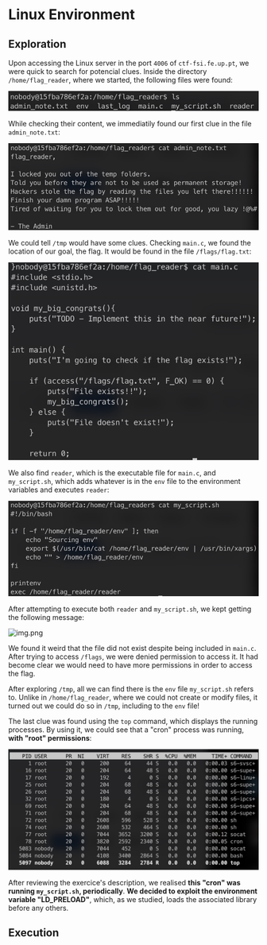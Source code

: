 # Linux Environment 

## Exploration

Upon accessing the Linux server in the port `4006` of `ctf-fsi.fe.up.pt`, we were quick to search for potencial clues. Inside the directory `/home/flag_reader`, where we started, the following files were found:

![img.png](images/env_start_files.png)

While checking their content, we immediatily found our first clue in the file `admin_note.txt`:

![img.png](images/admin_note.png)

We could tell `/tmp` would have some clues.
Checking `main.c`, we found the location of our goal, the flag. It would be found in the file `/flags/flag.txt`:

![img.png](images/env_mainc.png)

We also find `reader`, which is the executable file for `main.c`, and `my_script.sh`, which adds whatever is in the `env` file to the environment variables and executes `reader`:

![img.png](images/my_script.png)

After attempting to execute both `reader` and `my_script.sh`, we kept getting the following message:

![img.png](images/reader_ouput.png)

We found it weird that the file did not exist despite being included in `main.c`. After trying to access `/flags`, we were denied permission to access it. It had become clear we would need to have more permissions in order to access the flag. 

After exploring `/tmp`, all we can find there is the `env` file `my_script.sh` refers to. Unlike in `/home/flag_reader`, where we could not create or modify files, it turned out we could do so in `/tmp`, including to the `env` file! 

The last clue was found using the `top` command, which displays the running processes. By using it, we could see that a "cron" process was running, **with "root" permissions**:

![img.png](images/env_top.png)

After reviewing the exercice's description, we realised **this "cron" was running `my_script.sh`, periodically**.
**We decided to exploit the environment variable "LD_PRELOAD"**, which, as we studied, loads the associated library before any others.

## Execution 
